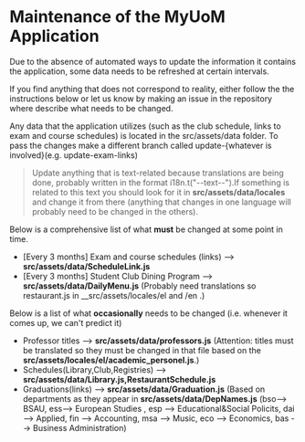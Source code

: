 # Maintenance of the MyUoM Application

Due to the absence of automated ways to update the information it contains
the application, some data needs to be refreshed at certain intervals.

If you find anything that does not correspond to reality, either follow the
the instructions below or let us know by making an issue in the repository where
describe what needs to be changed.

Any data that the application utilizes (such as the club schedule, links to exam and course schedules) is located in the src/assets/data folder. To pass the changes make a different branch called update-{whatever is involved}(e.g.
update-exam-links)

> Update anything that is text-related because translations are being done, probably written in the format
> i18n.t("--text--").If something is related to this text you should look for it in **src/assets/data/locales** and change it from there (anything that changes in one language will probably need to be changed in the others).

Below is a comprehensive list of what **must** be changed at some point in time.

- [Every 3 months] Exam and course schedules (links) --> **src/assets/data/ScheduleLink.js**
- [Every 3 months] Student Club Dining Program --> **src/assets/data/DailyMenu.js** (Probably need translations so restaurant.js in \_\_src/assets/locales/el and /en .)

Below is a list of what **occasionally** needs to be changed (i.e. whenever it comes up, we can't predict it)

- Professor titles --> **src/assets/data/professors.js** (Attention: titles must be
  translated so they must be changed in that file based on the
  **src/assets/locales/el/academic_personel.js**.)
- Schedules(Library,Club,Registries) --> **src/assets/data/Library.js,RestaurantSchedule.js**
- Graduations(links) --> **src/assets/data/Graduation.js** (Based on departments as they appear in **src/assets/data/DepNames.js** (bso--> BSAU, ess--> European Studies
  , esp --> Educational&Social Policits, dai --> Applied, fin --> Accounting, msa --> Music, eco --> Economics, bas --> Business Administration)
